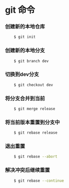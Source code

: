 # git 命令
### 创建新的本地仓库
``` bash
    $ git init
```
### 创建新的本地分支
``` bash
    $ git branch dev
```
### 切换到dev分支
``` bash
    $ git checkout dev
```
### 将分支合并到当前
``` bash
    $ git merge release
```
### 将当前版本重置到分支中
``` bash
    $ git rebase release
```
### 退出重置
``` bash
    $ git rebase --abort
```
### 解决冲突后继续重置
``` bash
    $ git rebase --continue
```